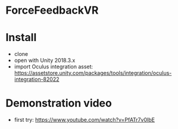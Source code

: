 # ForceFeedbackVR

# Install
- clone
- open with Unity 2018.3.x
- import Oculus integration asset: https://assetstore.unity.com/packages/tools/integration/oculus-integration-82022

# Demonstration video
- first try: https://www.youtube.com/watch?v=PfATr7v0IbE